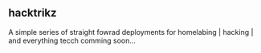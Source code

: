 ## hacktrikz

A simple series of straight fowrad deployments for homelabing | hacking | and everything tecch 
comming soon...

